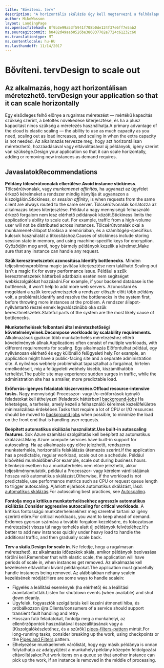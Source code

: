 ```yaml
---
title: "Bővíteni. terv"
description: "A horizontális skálázás úgy kell megtervezni a felhőalapú alkalmazásokhoz."
author: MikeWasson
layout: LandingPage
ms.openlocfilehash: 8f9b3e99a53f5941f708b0de124f37e6ff7e5ab2
ms.sourcegitcommit: b0482d49aab0526be386837702e7724c61232c60
ms.translationtype: MT
ms.contentlocale: hu-HU
ms.lasthandoff: 11/14/2017
---
```

# <a name="design-to-scale-out"></a><span data-ttu-id="b80ce-103">Bővíteni. terv</span><span class="sxs-lookup"><span data-stu-id="b80ce-103">Design to scale out</span></span>

## <a name="design-your-application-so-that-it-can-scale-horizontally"></a><span data-ttu-id="b80ce-104">Az alkalmazás, hogy azt horizontálisan méretezhető. terv</span><span class="sxs-lookup"><span data-stu-id="b80ce-104">Design your application so that it can scale horizontally</span></span>

<span data-ttu-id="b80ce-105">Egy elsődleges felhő előnye a rugalmas méretezést &mdash; mértékű kapacitás szükség szerint, a betöltés növekedése kiterjesztése, és ha a plusz kapacitást nincs szükség a méretezés használhatja.</span><span class="sxs-lookup"><span data-stu-id="b80ce-105">A primary advantage of the cloud is elastic scaling &mdash; the ability to use as much capacity as you need, scaling out as load increases, and scaling in when the extra capacity is not needed.</span></span> <span data-ttu-id="b80ce-106">Az alkalmazás tervezze meg, hogy azt horizontálisan méretezhető, hozzáadásával vagy eltávolításával új példányok, igény szerint van szüksége.</span><span class="sxs-lookup"><span data-stu-id="b80ce-106">Design your application so that it can scale horizontally, adding or removing new instances as demand requires.</span></span>

## <a name="recommendations"></a><span data-ttu-id="b80ce-107">Javaslatok</span><span class="sxs-lookup"><span data-stu-id="b80ce-107">Recommendations</span></span>

<span data-ttu-id="b80ce-108">**Példány tölcsérútvonalak elkerülése**.</span><span class="sxs-lookup"><span data-stu-id="b80ce-108">**Avoid instance stickiness**.</span></span> <span data-ttu-id="b80ce-109">Tölcsérútvonalak, vagy *munkamenet affinitás*, ha ugyanazt az ügyfelet érkező kérelmeket a rendszer mindig irányítja át ugyanazon a kiszolgálón.</span><span class="sxs-lookup"><span data-stu-id="b80ce-109">Stickiness, or *session affinity*, is when requests from the same client are always routed to the same server.</span></span> <span data-ttu-id="b80ce-110">Tölcsérútvonalak korlátozza az alkalmazás képes kiterjesztése. Például a nagy mennyiségű felhasználó érkező forgalom nem lesz elérhető példányok között.</span><span class="sxs-lookup"><span data-stu-id="b80ce-110">Stickiness limits the application's ability to scale out. For example, traffic from a high-volume user will not be distributed across instances.</span></span> <span data-ttu-id="b80ce-111">Tölcsérútvonalak okai a munkamenet-állapot tárolása a memóriában, és a számítógép-specifikus kulcsok használatát a titkosításhoz.</span><span class="sxs-lookup"><span data-stu-id="b80ce-111">Causes of stickiness include storing session state in memory, and using machine-specific keys for encryption.</span></span> <span data-ttu-id="b80ce-112">Győződjön meg arról, hogy bármely példányok kezelik a kérelmet.</span><span class="sxs-lookup"><span data-stu-id="b80ce-112">Make sure that any instance can handle any request.</span></span> 

<span data-ttu-id="b80ce-113">**Szűk keresztmetszetek azonosítása**.</span><span class="sxs-lookup"><span data-stu-id="b80ce-113">**Identify bottlenecks**.</span></span> <span data-ttu-id="b80ce-114">Minden teljesítményprobléma magic javítása kiterjesztése nem található.</span><span class="sxs-lookup"><span data-stu-id="b80ce-114">Scaling out isn't a magic fix for every performance issue.</span></span> <span data-ttu-id="b80ce-115">Például a szűk keresztmetszetek háttérbeli adatbázis esetén nem segítséget webkiszolgálókat hozzáadni.</span><span class="sxs-lookup"><span data-stu-id="b80ce-115">For example, if your backend database is the bottleneck, it won't help to add more web servers.</span></span> <span data-ttu-id="b80ce-116">Azonosítani és megoldani a szűk keresztmetszetek a rendszer először előtt több példány volt, a problémát.</span><span class="sxs-lookup"><span data-stu-id="b80ce-116">Identify and resolve the bottlenecks in the system first, before throwing more instances at the problem.</span></span> <span data-ttu-id="b80ce-117">A rendszer állapot-nyilvántartó részei ennek legvalószínűbb oka szűk keresztmetszetek.</span><span class="sxs-lookup"><span data-stu-id="b80ce-117">Stateful parts of the system are the most likely cause of bottlenecks.</span></span> 

<span data-ttu-id="b80ce-118">**Munkaterhelések felbontani által méretezhetőségi követelményeinek.**</span><span class="sxs-lookup"><span data-stu-id="b80ce-118">**Decompose workloads by scalability requirements.**</span></span>  <span data-ttu-id="b80ce-119">Alkalmazások gyakran több munkaterhelés méretezéshez eltérő követelmények állnak.</span><span class="sxs-lookup"><span data-stu-id="b80ce-119">Applications often consist of multiple workloads, with different requirements for scaling.</span></span> <span data-ttu-id="b80ce-120">Egy alkalmazás Előfordulhat például, egy nyilvánosan elérhető és egy különálló felügyeleti hely.</span><span class="sxs-lookup"><span data-stu-id="b80ce-120">For example, an application might have a public-facing site and a separate administration site.</span></span> <span data-ttu-id="b80ce-121">A nyilvános webhely problémákat tapasztalhat a forgalmat, hirtelen emelkedéseit, míg a felügyeleti webhely kisebb, kiszámíthatóbb terhelést.</span><span class="sxs-lookup"><span data-stu-id="b80ce-121">The public site may experience sudden surges in traffic, while the administration site has a smaller, more predictable load.</span></span> 

<span data-ttu-id="b80ce-122">**Erőforrás-igényes feladatok kiszervezése.**</span><span class="sxs-lookup"><span data-stu-id="b80ce-122">**Offload resource-intensive tasks.**</span></span> <span data-ttu-id="b80ce-123">Nagy mennyiségű Processzor- vagy i/o-erőforrások igénylő feladatokat kell áthelyezni [feladatok háttérben] [ background-jobs] Ha lehetséges, a terhelés, amely kezeli a felhasználói kérelmek kezelőfelületre minimalizálása érdekében.</span><span class="sxs-lookup"><span data-stu-id="b80ce-123">Tasks that require a lot of CPU or I/O resources should be moved to [background jobs][background-jobs] when possible, to minimize the load on the front end that is handling user requests.</span></span>

<span data-ttu-id="b80ce-124">**Beépített automatikus skálázás használatát**.</span><span class="sxs-lookup"><span data-stu-id="b80ce-124">**Use built-in autoscaling features**.</span></span> <span data-ttu-id="b80ce-125">Sok Azure számítási szolgáltatás kell beépített az automatikus skálázást.</span><span class="sxs-lookup"><span data-stu-id="b80ce-125">Many Azure compute services have built-in support for autoscaling.</span></span> <span data-ttu-id="b80ce-126">Ha az alkalmazás egy előre jelezhető, rendszeres munkaterhelés, horizontális felskálázás ütemezés szerint.</span><span class="sxs-lookup"><span data-stu-id="b80ce-126">If the application has a predictable, regular workload, scale out on a schedule.</span></span> <span data-ttu-id="b80ce-127">Például kibővítési munkaidőben.</span><span class="sxs-lookup"><span data-stu-id="b80ce-127">For example, scale out during business hours.</span></span> <span data-ttu-id="b80ce-128">Ellenkező esetben ha a munkaterhelés nem előre jelezhető, akkor teljesítménymutatók, például a Processzor- vagy kérelem várólistájának hossza való automatikus skálázást.</span><span class="sxs-lookup"><span data-stu-id="b80ce-128">Otherwise, if the workload is not predictable, use performance metrics such as CPU or request queue length to trigger autoscaling.</span></span> <span data-ttu-id="b80ce-129">Ajánlott eljárások automatikus skálázást, lásd: [automatikus skálázás][autoscaling].</span><span class="sxs-lookup"><span data-stu-id="b80ce-129">For autoscaling best practices, see [Autoscaling][autoscaling].</span></span>

<span data-ttu-id="b80ce-130">**Fontolja meg a kritikus munkaterhelésekhez agresszív automatikus skálázás**.</span><span class="sxs-lookup"><span data-stu-id="b80ce-130">**Consider aggressive autoscaling for critical workloads**.</span></span> <span data-ttu-id="b80ce-131">A kritikus fontosságú munkaterhelésekhez meg szeretné tartani az igény szerinti előre.</span><span class="sxs-lookup"><span data-stu-id="b80ce-131">For critical workloads, you want to keep ahead of demand.</span></span> <span data-ttu-id="b80ce-132">Érdemes gyorsan számára a további forgalom kezelésére, és fokozatosan méretezését vissza túl nagy terhelés alatt új példányok felvételéhez.</span><span class="sxs-lookup"><span data-stu-id="b80ce-132">It's better to add new instances quickly under heavy load to handle the additional traffic, and then gradually scale back.</span></span>

<span data-ttu-id="b80ce-133">**Terv a skála**.</span><span class="sxs-lookup"><span data-stu-id="b80ce-133">**Design for scale in**.</span></span>  <span data-ttu-id="b80ce-134">Ne feledje, hogy a rugalmasan méretezhető, az alkalmazás időszakok skála, amikor példányok beolvasása törölni kell.</span><span class="sxs-lookup"><span data-stu-id="b80ce-134">Remember that with elastic scale, the application will have periods of scale in, when instances get removed.</span></span> <span data-ttu-id="b80ce-135">Az alkalmazás kell kezelésére eltávolítani kívánt példányokat.</span><span class="sxs-lookup"><span data-stu-id="b80ce-135">The application must gracefully handle instances being removed.</span></span> <span data-ttu-id="b80ce-136">Az alábbiakban néhány scalein kezelésének módját:</span><span class="sxs-lookup"><span data-stu-id="b80ce-136">Here are some ways to handle scalein:</span></span>

- <span data-ttu-id="b80ce-137">Figyelés a leállítási események (ha elérhető) és a leállítási áramtalanították.</span><span class="sxs-lookup"><span data-stu-id="b80ce-137">Listen for shutdown events (when available) and shut down cleanly.</span></span> 
- <span data-ttu-id="b80ce-138">Ügyfelek, fogyasztók szolgáltatás kell kezelni átmeneti hiba, és próbálkozzon újra.</span><span class="sxs-lookup"><span data-stu-id="b80ce-138">Clients/consumers of a service should support transient fault handling and retry.</span></span> 
- <span data-ttu-id="b80ce-139">Hosszan futó feladatokat, fontolja meg a munkahelyi, az ellenőrzőpontok használatával összeállításának vagy a [Kiszolgálókészletéhez, és a szűrők] [ pipes-filters-pattern] mintát.</span><span class="sxs-lookup"><span data-stu-id="b80ce-139">For long-running tasks, consider breaking up the work, using checkpoints or the [Pipes and Filters][pipes-filters-pattern] pattern.</span></span> 
- <span data-ttu-id="b80ce-140">Elhelyezése munkaelemek várólistát, hogy egy másik példánya is onnan folytathatja az adatgyűjtést a munkahelyi példány közepén feldolgozási eltávolításakor.</span><span class="sxs-lookup"><span data-stu-id="b80ce-140">Put work items on a queue so that another instance can pick up the work, if an instance is removed in the middle of processing.</span></span> 


<!-- links -->

[autoscaling]: ../../best-practices/auto-scaling.md
[background-jobs]: ../../best-practices/background-jobs.md
[pipes-filters-pattern]: ../../patterns/pipes-and-filters.md
